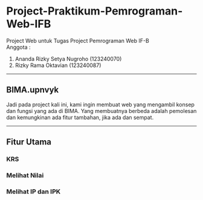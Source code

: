 # Project-Praktikum-Pemrograman-Web-IFB
Project Web untuk Tugas Project Pemrograman Web IF-B <br>
Anggota :
1. Ananda Rizky Setya Nugroho (123240070)
2. Rizky Rama Oktavian (123240087)

---

## BIMA.upnvyk
Jadi pada project kali ini, kami ingin membuat web yang mengambil konsep dan fungsi yang ada di BIMA. Yang membuatnya berbeda adalah pemolesan dan kemungkinan ada fitur tambahan, jika ada dan sempat.

---

## Fitur Utama
### KRS
### Melihat Nilai
### Melihat IP dan IPK 